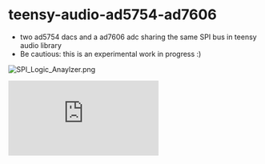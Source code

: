 # teensy-audio-ad5754-ad7606
* two ad5754 dacs and a ad7606 adc sharing the same SPI bus in teensy audio library
* Be cautious: this is an experimental work in progress :)

![SPI_Logic_Anaylzer.png](SPI_Logic_Anaylzer.png)

![Alt](https://svg.wavedrom.com/github/newdigate/teensy-audio-ad5754-ad7606/main/wavedrom.json)
